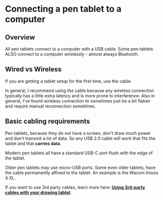 # Connecting a pen tablet to a computer

## Overview

All pen tablets connect to a computer with a USB cable. Some pen tablets ALSO connect to a computer wirelessly - almost always Bluetooth.

## Wired vs Wireless

If you are getting a tablet setup for the first time, use the cable.

In general, I recommend using the cable because any wireless connection typically has a little extra latency and is more prone to interference. Also in general, I've found wireless connection to sometimes just be a bit flakier and require manual reconnection sometimes.&#x20;

## Basic cabling requirements

Pen tablets, because they do not have a screen, don't draw much power and don't transmit a lot of data. So any USB 2.0 cable will work that fits the tablet and that **carries data**.&#x20;

Modern pen tablets all have a standard USB-C port flush with the edge of the tablet.&#x20;

Older pen tablets may use micro-USB ports. Some even older tablets, have the cable permanently affixed to the tablet. An example is the Wacom Intuos 4 XL.

If you want to use 3rd party cables, learn more here: [**Using 3rd-party cables with your drawing tablet**](using-3rd-party-cables-with-your-drawing-tablet.md).





